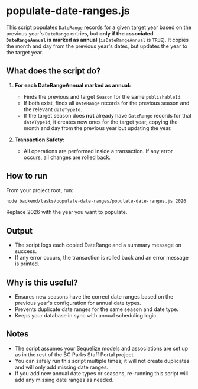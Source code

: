 # populate-date-ranges.js

This script populates `DateRange` records for a given target year based on the previous year's `DateRange` entries, but **only if the associated `DateRangeAnnual` is marked as annual** (`isDateRangeAnnual` is `TRUE`). It copies the month and day from the previous year's dates, but updates the year to the target year.

## What does the script do?

1. **For each DateRangeAnnual marked as annual:**

   - Finds the previous and target `Season` for the same `publishableId`.
   - If both exist, finds all `DateRange` records for the previous season and the relevant `dateTypeId`.
   - If the target season does **not** already have `DateRange` records for that `dateTypeId`, it creates new ones for the target year, copying the month and day from the previous year but updating the year.

2. **Transaction Safety:**
   - All operations are performed inside a transaction. If any error occurs, all changes are rolled back.

## How to run

From your project root, run:

```sh
node backend/tasks/populate-date-ranges/populate-date-ranges.js 2026
```

Replace 2026 with the year you want to populate.

## Output

- The script logs each copied DateRange and a summary message on success.
- If any error occurs, the transaction is rolled back and an error message is printed.

## Why is this useful?

- Ensures new seasons have the correct date ranges based on the previous year's configuration for annual date types.
- Prevents duplicate date ranges for the same season and date type.
- Keeps your database in sync with annual scheduling logic.

## Notes

- The script assumes your Sequelize models and associations are set up as in the rest of the BC Parks Staff Portal project.
- You can safely run this script multiple times; it will not create duplicates and will only add missing date ranges.
- If you add new annual date types or seasons, re-running this script will add any missing date ranges as needed.
